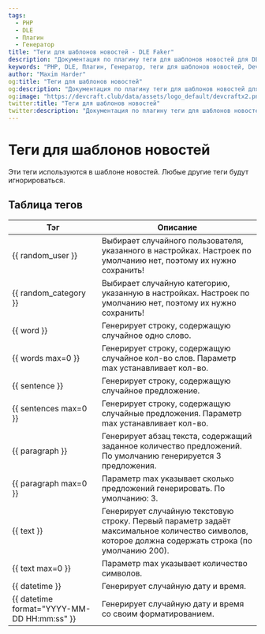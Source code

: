 ```yaml
---
tags:
  - PHP
  - DLE
  - Плагин
  - Генератор
title: "Теги для шаблонов новостей - DLE Faker"
description: "Документация по плагину теги для шаблонов новостей для DLE."
keywords: "PHP, DLE, Плагин, Генератор, теги для шаблонов новостей, DevCraft, документация"
author: "Maxim Harder"
og:title: "Теги для шаблонов новостей"
og:description: "Документация по плагину теги для шаблонов новостей для DLE."
og:image: "https://devcraft.club/data/assets/logo_default/devcraftx2.png"
twitter:title: "Теги для шаблонов новостей"
twitter:description: "Документация по плагину теги для шаблонов новостей для DLE."
---
```


# Теги для шаблонов новостей

Эти теги используются в шаблоне новостей. Любые другие теги будут игнорироваться.

## Таблица тегов

| Тэг                                         | Описание                                                                                                                                                                    |
|---------------------------------------------|----------------------------------------------------------------------------------------------------------------------------------------------------------------------------|
| {{ random_user }}                           | Выбирает случайного пользователя, указанного в настройках. Настроек по умолчанию нет, поэтому их нужно сохранить!                                                          |
| {{ random_category }}                       | Выбирает случайную категорию, указанную в настройках. Настроек по умолчанию нет, поэтому их нужно сохранить!                                                               |
| {{ word }}                                  | Генерирует строку, содержащую случайное одно слово.                                                                                                                        |
| {{ words max=0 }}                           | Генерирует строку, содержащую случайное кол-во слов. Параметр max устанавливает кол-во.                                                                                    |
| {{ sentence }}                              | Генерирует строку, содержащую случайное предложение.                                                                                                                       |
| {{ sentences max=0 }}                       | Генерирует строку, содержащую случайные предложения. Параметр max устанавливает кол-во.                                                                                    |
| {{ paragraph }}                             | Генерирует абзац текста, содержащий заданное количество предложений. По умолчанию генерируется 3 предложения.                                                              |
| {{ paragraph max=0 }}                       | Параметр max указывает сколько предложений генерировать. По умолчанию: 3.                                                                                                 |
| {{ text }}                                  | Генерирует случайную текстовую строку. Первый параметр задаёт максимальное количество символов, которое должна содержать строка (по умолчанию 200).                        |
| {{ text max=0 }}                            | Параметр max указывает количество символов.                                                                                                                               |
| {{ datetime }}                              | Генерирует случайную дату и время.                                                                                                                                        |
| {{ datetime format="YYYY-MM-DD HH:mm:ss" }} | Генерирует случайную дату и время со своим форматированием.                                                                                                                |
